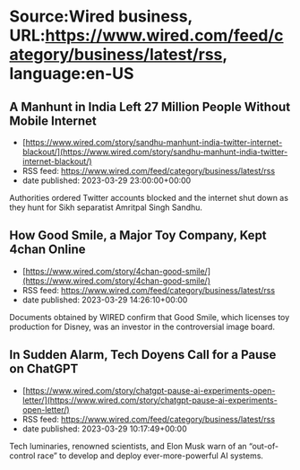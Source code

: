 # Source:Wired business, URL:https://www.wired.com/feed/category/business/latest/rss, language:en-US

## A Manhunt in India Left 27 Million People Without Mobile Internet
 - [https://www.wired.com/story/sandhu-manhunt-india-twitter-internet-blackout/](https://www.wired.com/story/sandhu-manhunt-india-twitter-internet-blackout/)
 - RSS feed: https://www.wired.com/feed/category/business/latest/rss
 - date published: 2023-03-29 23:00:00+00:00

Authorities ordered Twitter accounts blocked and the internet shut down as they hunt for Sikh separatist Amritpal Singh Sandhu.

## How Good Smile, a Major Toy Company, Kept 4chan Online
 - [https://www.wired.com/story/4chan-good-smile/](https://www.wired.com/story/4chan-good-smile/)
 - RSS feed: https://www.wired.com/feed/category/business/latest/rss
 - date published: 2023-03-29 14:26:10+00:00

Documents obtained by WIRED confirm that Good Smile, which licenses toy production for Disney, was an investor in the controversial image board.

## In Sudden Alarm, Tech Doyens Call for a Pause on ChatGPT
 - [https://www.wired.com/story/chatgpt-pause-ai-experiments-open-letter/](https://www.wired.com/story/chatgpt-pause-ai-experiments-open-letter/)
 - RSS feed: https://www.wired.com/feed/category/business/latest/rss
 - date published: 2023-03-29 10:17:49+00:00

Tech luminaries, renowned scientists, and Elon Musk warn of an “out-of-control race” to develop and deploy ever-more-powerful AI systems.

